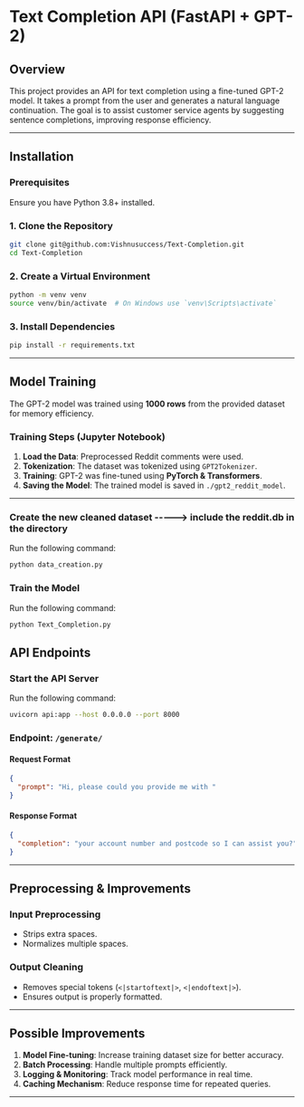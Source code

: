 # Text Completion API (FastAPI + GPT-2)

## Overview
This project provides an API for text completion using a fine-tuned GPT-2 model. It takes a prompt from the user and generates a natural language continuation. The goal is to assist customer service agents by suggesting sentence completions, improving response efficiency.

---

## Installation

### Prerequisites
Ensure you have Python 3.8+ installed.

### 1. Clone the Repository
```sh
git clone git@github.com:Vishnusuccess/Text-Completion.git
cd Text-Completion 
```

### 2. Create a Virtual Environment
```sh
python -m venv venv
source venv/bin/activate  # On Windows use `venv\Scripts\activate`
```

### 3. Install Dependencies
```sh
pip install -r requirements.txt
```

---

## Model Training
The GPT-2 model was trained using **1000 rows** from the provided dataset for memory efficiency.

### Training Steps (Jupyter Notebook)
1. **Load the Data**: Preprocessed Reddit comments were used.
2. **Tokenization**: The dataset was tokenized using `GPT2Tokenizer`.
3. **Training**: GPT-2 was fine-tuned using **PyTorch & Transformers**.
4. **Saving the Model**: The trained model is saved in `./gpt2_reddit_model`.

---

### Create the new cleaned dataset -----> include the reddit.db in the directory 
Run the following command:
```sh
python data_creation.py
```
### Train the Model 
Run the following command:
```sh
python Text_Completion.py
```
## API Endpoints

### Start the API Server
Run the following command:
```sh
uvicorn api:app --host 0.0.0.0 --port 8000
```

### Endpoint: `/generate/`
#### **Request Format**
```json
{
  "prompt": "Hi, please could you provide me with "
}
```

#### **Response Format**
```json
{
  "completion": "your account number and postcode so I can assist you?"
}
```

---

## Preprocessing & Improvements

### Input Preprocessing
- Strips extra spaces.
- Normalizes multiple spaces.

### Output Cleaning
- Removes special tokens (`<|startoftext|>`, `<|endoftext|>`).
- Ensures output is properly formatted.

---

## Possible Improvements
1. **Model Fine-tuning**: Increase training dataset size for better accuracy.
2. **Batch Processing**: Handle multiple prompts efficiently.
3. **Logging & Monitoring**: Track model performance in real time.
4. **Caching Mechanism**: Reduce response time for repeated queries.

---


